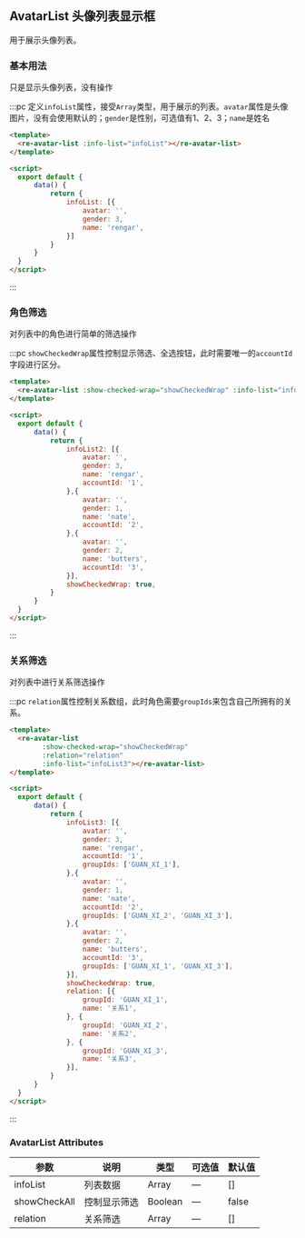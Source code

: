 <script>
  import ReAvatarList from 'package/avatar_list_component/src/main.vue'
  
  export default {
      data() {
          return {
              infoList: [{
                  avatar: '',
                  gender: 3,
                  name: 'rengar',
              }],
              infoList2: [{
                  avatar: '',
                  gender: 3,
                  name: 'rengar',
                  accountId: '1',
              },{
                  avatar: '',
                  gender: 2,
                  name: 'nate',
                  accountId: '2',
              },{
                  avatar: '',
                  gender: 1,
                  name: 'butters',
                  accountId: '3',
              }],
              showCheckedWrap: true,
              relation: [{
                  groupId: 'GUAN_XI_1',
                  name: '关系1',
              }, {
                  groupId: 'GUAN_XI_2',
                  name: '关系2',
              }, {
                  groupId: 'GUAN_XI_3',
                  name: '关系3',
              }],
              infoList3: [{
                  avatar: '',
                  gender: 3,
                  name: 'rengar',
                  accountId: '1',
                  groupIds: ['GUAN_XI_1'],
              },{
                  avatar: '',
                  gender: 1,
                  name: 'nate',
                  accountId: '2',
                  groupIds: ['GUAN_XI_2', 'GUAN_XI_3'],
              },{
                  avatar: '',
                  gender: 2,
                  name: 'butters',
                  accountId: '3',
                  groupIds: ['GUAN_XI_1', 'GUAN_XI_3'],
              }],
          }
      },
      components: {
          ReAvatarList
      }
  }
</script>

## AvatarList 头像列表显示框

用于展示头像列表。

### 基本用法

只是显示头像列表，没有操作

:::pc 定义`infoList`属性，接受`Array`类型，用于展示的列表。`avatar`属性是头像图片，没有会使用默认的；`gender`是性别，可选值有1、2、3；`name`是姓名
```html
<template>
  <re-avatar-list :info-list="infoList"></re-avatar-list>
</template>

<script>
  export default {
      data() {
          return {
              infoList: [{
                  avatar: '',
                  gender: 3,
                  name: 'rengar',
              }]
          }
      }
  }
</script>
```
:::

### 角色筛选

对列表中的角色进行简单的筛选操作

:::pc `showCheckedWrap`属性控制显示筛选、全选按钮，此时需要唯一的`accountId`字段进行区分。
```html
<template>
  <re-avatar-list :show-checked-wrap="showCheckedWrap" :info-list="infoList2"></re-avatar-list>
</template>

<script>
  export default {
      data() {
          return {
              infoList2: [{
                  avatar: '',
                  gender: 3,
                  name: 'rengar',
                  accountId: '1',
              },{
                  avatar: '',
                  gender: 1,
                  name: 'nate',
                  accountId: '2',
              },{
                  avatar: '',
                  gender: 2,
                  name: 'butters',
                  accountId: '3',
              }],
              showCheckedWrap: true,
          }
      }
  }
</script>
```
:::

### 关系筛选

对列表中进行关系筛选操作

:::pc `relation`属性控制关系数组，此时角色需要`groupIds`来包含自己所拥有的关系。
```html
<template>
  <re-avatar-list
        :show-checked-wrap="showCheckedWrap"
        :relation="relation"
        :info-list="infoList3"></re-avatar-list>
</template>

<script>
  export default {
      data() {
          return {
              infoList3: [{
                  avatar: '',
                  gender: 3,
                  name: 'rengar',
                  accountId: '1',
                  groupIds: ['GUAN_XI_1'],
              },{
                  avatar: '',
                  gender: 1,
                  name: 'nate',
                  accountId: '2',
                  groupIds: ['GUAN_XI_2', 'GUAN_XI_3'],
              },{
                  avatar: '',
                  gender: 2,
                  name: 'butters',
                  accountId: '3',
                  groupIds: ['GUAN_XI_1', 'GUAN_XI_3'],
              }],
              showCheckedWrap: true,
              relation: [{
                  groupId: 'GUAN_XI_1',
                  name: '关系1',
              }, {
                  groupId: 'GUAN_XI_2',
                  name: '关系2',
              }, {
                  groupId: 'GUAN_XI_3',
                  name: '关系3',
              }],
          }
      }
  }
</script>
```
:::

### AvatarList Attributes

| 参数          | 说明            | 类型            | 可选值                 | 默认值   |
|------------- |---------------- |---------------- |---------------------- |-------- |
| infoList | 列表数据         | Array           | —                     | []     |
| showCheckAll | 控制显示筛选     | Boolean         | —                      | false   |
| relation | 关系筛选         | Array           | —                     | []      |
